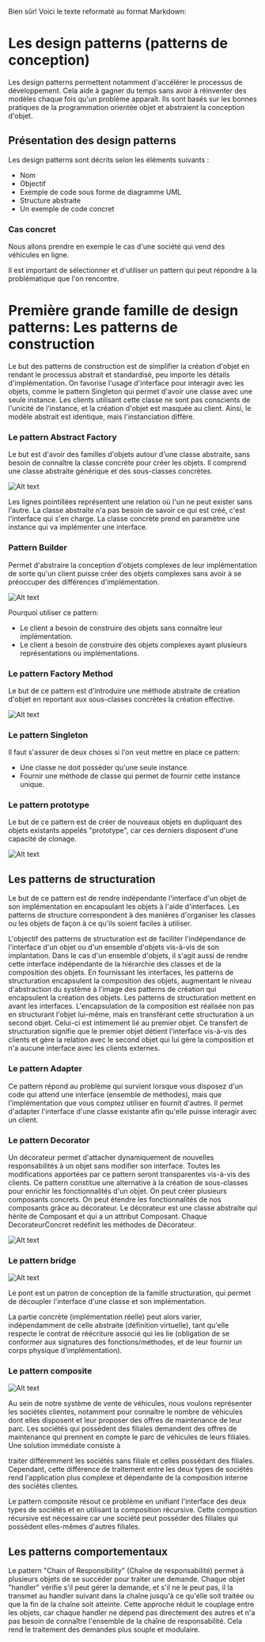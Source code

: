 Bien sûr! Voici le texte reformaté au format Markdown:

# Les design patterns (patterns de conception)

Les design patterns permettent notamment d'accélérer le processus de développement. Cela aide à gagner du temps sans avoir à réinventer des modèles chaque fois qu'un problème apparaît. Ils sont basés sur les bonnes pratiques de la programmation orientée objet et abstraient la conception d'objet.

## Présentation des design patterns

Les design patterns sont décrits selon les éléments suivants :

- Nom
- Objectif
- Exemple de code sous forme de diagramme UML
- Structure abstraite
- Un exemple de code concret

### Cas concret

Nous allons prendre en exemple le cas d'une société qui vend des véhicules en ligne.

Il est important de sélectionner et d'utiliser un pattern qui peut répondre à la problématique que l'on rencontre.

# Première grande famille de design patterns: Les patterns de construction

Le but des patterns de construction est de simplifier la création d'objet en rendant le processus abstrait et standardisé, peu importe les détails d'implémentation. On favorise l'usage d'interface pour interagir avec les objets, comme le pattern Singleton qui permet d'avoir une classe avec une seule instance. Les clients utilisant cette classe ne sont pas conscients de l'unicité de l'instance, et la création d'objet est masquée au client. Ainsi, le modèle abstrait est identique, mais l'instanciation diffère.

### Le pattern Abstract Factory

Le but est d'avoir des familles d'objets autour d'une classe abstraite, sans besoin de connaître la classe concrète pour créer les objets. Il comprend une classe abstraite générique et des sous-classes concrètes.

![Alt text](<image/template pattern.png>)

Les lignes pointillées représentent une relation où l'un ne peut exister sans l'autre. La classe abstraite n'a pas besoin de savoir ce qui est créé, c'est l'interface qui s'en charge. La classe concrète prend en paramètre une instance qui va implémenter une interface.

### Pattern Builder

Permet d'abstraire la conception d'objets complexes de leur implémentation de sorte qu'un client puisse créer des objets complexes sans avoir à se préoccuper des différences d'implémentation.

![Alt text](<image/diagramme pattern builder.png>)

Pourquoi utiliser ce pattern:
- Le client a besoin de construire des objets sans connaître leur implémentation.
- Le client a besoin de construire des objets complexes ayant plusieurs représentations ou implémentations.

### Le pattern Factory Method

Le but de ce pattern est d'introduire une méthode abstraite de création d'objet en reportant aux sous-classes concrètes la création effective.

![Alt text](<image/Le pattern Factor Method.png>)

### Le pattern Singleton

Il faut s'assurer de deux choses si l'on veut mettre en place ce pattern:
- Une classe ne doit posséder qu'une seule instance.
- Fournir une méthode de classe qui permet de fournir cette instance unique.

### Le pattern prototype

Le but de ce pattern est de créer de nouveaux objets en dupliquant des objets existants appelés "prototype", car ces derniers disposent d'une capacité de clonage.

![Alt text](<image/Pattern prototype.png>)

## Les patterns de structuration

Le but de ce pattern est de rendre indépendante l'interface d'un objet de son implémentation en encapsulant les objets à l'aide d'interfaces. Les patterns de structure correspondent à des manières d'organiser les classes ou les objets de façon à ce qu'ils soient faciles à utiliser.

L'objectif des patterns de structuration est de faciliter l'indépendance de l'interface d'un objet ou d'un ensemble d'objets vis-à-vis de son implantation. Dans le cas d'un ensemble d'objets, il s'agit aussi de rendre cette interface indépendante de la hiérarchie des classes et de la composition des objets. En fournissant les interfaces, les patterns de structuration encapsulent la composition des objets, augmentant le niveau d'abstraction du système à l'image des patterns de création qui encapsulent la création des objets. Les patterns de structuration mettent en avant les interfaces. L'encapsulation de la composition est réalisée non pas en structurant l'objet lui-même, mais en transférant cette structuration à un second objet. Celui-ci est intimement lié au premier objet. Ce transfert de structuration signifie que le premier objet détient l'interface vis-à-vis des clients et gère la relation avec le second objet qui lui gère la composition et n'a aucune interface avec les clients externes.

### Le pattern Adapter

Ce pattern répond au problème qui survient lorsque vous disposez d'un code qui attend une interface (ensemble de méthodes), mais que l'implémentation que vous comptez utiliser en fournit d'autres. Il permet d'adapter l'interface d'une classe existante afin qu'elle puisse interagir avec un client.

### Le pattern Decorator

Un décorateur permet d'attacher dynamiquement de nouvelles responsabilités à un objet sans modifier son interface. Toutes les modifications apportées par ce pattern seront transparentes vis-à-vis des clients. Ce pattern constitue une alternative à la création de sous-classes pour enrichir les fonctionnalités d'un objet. On peut créer plusieurs composants concrets. On peut étendre les fonctionnalités de nos composants grâce au décorateur. Le décorateur est une classe abstraite qui hérite de Composant et qui a un attribut Composant. Chaque DecorateurConcret redéfinit les méthodes de Décorateur.

![Alt text](<image/pattern decorator.png>)

### Le pattern bridge

![Alt text](<image/bridge Pattern1.png>)

Le pont est un patron de conception de la famille structuration, qui permet de découpler l'interface d'une classe et son implémentation.

La partie concrète (implémentation réelle) peut alors varier, indépendamment de celle abstraite (définition virtuelle), tant qu'elle respecte le contrat de réécriture associé qui les lie (obligation de se conformer aux signatures des fonctions/méthodes, et de leur fournir un corps physique d'implémentation).

### Le pattern composite

![Alt text](<image/Composite pattern.png>)

Au sein de notre système de vente de véhicules, nous voulons représenter les sociétés clientes, notamment pour connaître le nombre de véhicules dont elles disposent et leur proposer des offres de maintenance de leur parc. Les sociétés qui possèdent des filiales demandent des offres de maintenance qui prennent en compte le parc de véhicules de leurs filiales. Une solution immédiate consiste à

 traiter différemment les sociétés sans filiale et celles possédant des filiales. Cependant, cette différence de traitement entre les deux types de sociétés rend l'application plus complexe et dépendante de la composition interne des sociétés clientes.

Le pattern composite résout ce problème en unifiant l'interface des deux types de sociétés et en utilisant la composition récursive. Cette composition récursive est nécessaire car une société peut posséder des filiales qui possèdent elles-mêmes d'autres filiales.

## Les patterns comportementaux

Le pattern "Chain of Responsibility" (Chaîne de responsabilité) permet à plusieurs objets de se succéder pour traiter une demande. Chaque objet "handler" vérifie s'il peut gérer la demande, et s'il ne le peut pas, il la transmet au handler suivant dans la chaîne jusqu'à ce qu'elle soit traitée ou que la fin de la chaîne soit atteinte. Cette approche réduit le couplage entre les objets, car chaque handler ne dépend pas directement des autres et n'a pas besoin de connaître l'ensemble de la chaîne de responsabilité. Cela rend le traitement des demandes plus souple et modulaire.
